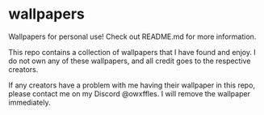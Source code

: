 # wallpapers
Wallpapers for personal use! Check out README.md for more information.

This repo contains a collection of wallpapers that I have found and enjoy. I do not own any of these wallpapers, and all credit goes to the respective creators.

If any creators have a problem with me having their wallpaper in this repo, please contact me on my Discord @owxffles. I will remove the wallpaper immediately.
